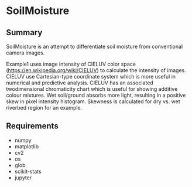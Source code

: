 # SoilMoisture

## Summary
SoilMoisture is an attempt to differentiate soil moisture from conventional camera images.

Example1 uses image intensity of CIELUV color space (https://en.wikipedia.org/wiki/CIELUV) to calculate the intensity of images. CIELUV use Cartesian-type coordinate system which is more useful in numerical and predictive analysis. CIELUV has an associated twodimensional chromaticity chart which is useful for showing additive colour mixtures. Wet soil/ground absorbs more light, resulting in a positive skew in pixel intensity histogram. Skewness is calculated for dry vs. wet riverbed region for an example.

## Requirements

- numpy
- matplotlib
- cv2
- os
- glob
- scikit-stats
- jupyter
